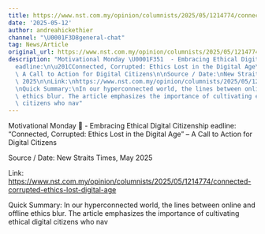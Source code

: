 ```yaml
---
title: https://www.nst.com.my/opinion/columnists/2025/05/1214774/connected-corrupted-ethics-lost-digital-age
date: '2025-05-12'
author: andreahickethier
channel: "\U0001F3D8general-chat"
tag: News/Article
original_url: https://www.nst.com.my/opinion/columnists/2025/05/1214774/connected-corrupted-ethics-lost-digital-age
description: "Motivational Monday \U0001F351  - Embracing Ethical Digital Citizenship\n\
  eadline:\n\u201CConnected, Corrupted: Ethics Lost in the Digital Age\u201D \u2013\
  \ A Call to Action for Digital Citizens\n\nSource / Date:\nNew Straits Times, May\
  \ 2025\n\nLink:\nhttps://www.nst.com.my/opinion/columnists/2025/05/1214774/connected-corrupted-ethics-lost-digital-age\n\
  \nQuick Summary:\nIn our hyperconnected world, the lines between online and offline\
  \ ethics blur. The article emphasizes the importance of cultivating ethical digital\
  \ citizens who nav"
---
```


Motivational Monday 🍑  - Embracing Ethical Digital Citizenship
eadline:
“Connected, Corrupted: Ethics Lost in the Digital Age” – A Call to Action for Digital Citizens

Source / Date:
New Straits Times, May 2025

Link:
https://www.nst.com.my/opinion/columnists/2025/05/1214774/connected-corrupted-ethics-lost-digital-age

Quick Summary:
In our hyperconnected world, the lines between online and offline ethics blur. The article emphasizes the importance of cultivating ethical digital citizens who nav